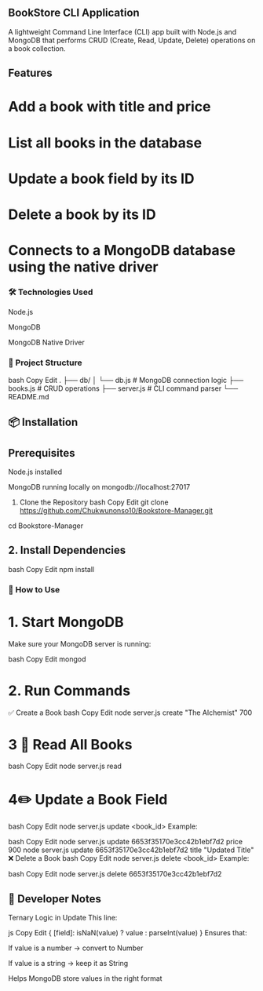 ## BookStore CLI Application
A lightweight Command Line Interface (CLI) app built with Node.js and MongoDB that performs CRUD (Create, Read, Update, Delete) operations on a book collection.

## Features

# Add a book with title and price

# List all books in the database

# Update a book field by its ID

# Delete a book by its ID

# Connects to a MongoDB database using the native driver

### 🛠️ Technologies Used
Node.js

MongoDB

MongoDB Native Driver

### 📁 Project Structure

bash
Copy
Edit
.
├── db/
│   └── db.js          # MongoDB connection logic
├── books.js           # CRUD operations
├── server.js          # CLI command parser
└── README.md

## 📦 Installation

## Prerequisites
Node.js installed

MongoDB running locally on mongodb://localhost:27017

1. Clone the Repository
bash
Copy
Edit
git clone https://github.com/Chukwunonso10/Bookstore-Manager.git

cd Bookstore-Manager

## 2. Install Dependencies
bash
Copy
Edit
npm install

### 🧪 How to Use
# 1. Start MongoDB
Make sure your MongoDB server is running:

bash
Copy
Edit
mongod
# 2. Run Commands
✅ Create a Book
bash
Copy
Edit
node server.js create "The Alchemist" 700
# 3 📖 Read All Books
bash
Copy
Edit
node server.js read
# 4✏️ Update a Book Field
bash
Copy
Edit
node server.js update <book_id> <field> <value>
Example:

bash
Copy
Edit
node server.js update 6653f35170e3cc42b1ebf7d2 price 900
node server.js update 6653f35170e3cc42b1ebf7d2 title "Updated Title"
❌ Delete a Book
bash
Copy
Edit
node server.js delete <book_id>
Example:

bash
Copy
Edit
node server.js delete 6653f35170e3cc42b1ebf7d2

## 🧠 Developer Notes
Ternary Logic in Update
This line:

js
Copy
Edit
{ [field]: isNaN(value) ? value : parseInt(value) }
Ensures that:

If value is a number → convert to Number

If value is a string → keep it as String

Helps MongoDB store values in the right format